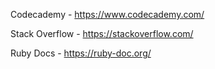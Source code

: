 Codecademy - https://www.codecademy.com/

Stack Overflow - https://stackoverflow.com/

Ruby Docs - https://ruby-doc.org/
